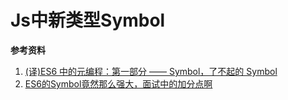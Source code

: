 # Js中新类型Symbol


**参考资料**

1. [(译)ES6 中的元编程：第一部分 —— Symbol，了不起的 Symbol](https://juejin.im/post/5a0e65c1f265da430702d6b9)
2. [ES6的Symbol竟然那么强大，面试中的加分点啊](https://juejin.im/post/5bdbb3406fb9a022752c319e)